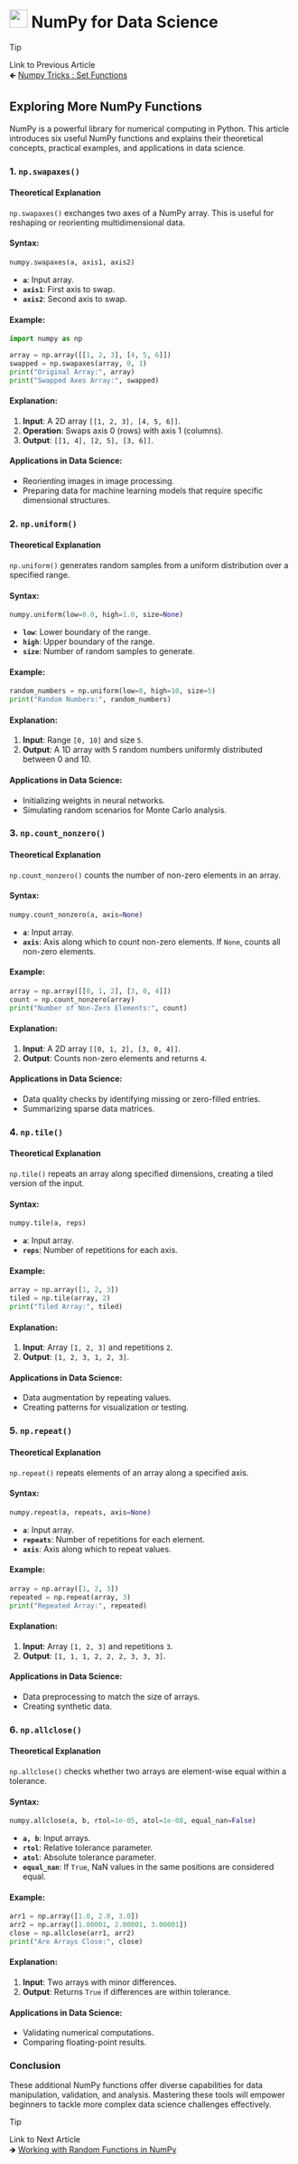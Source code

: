 # <picture> <source srcset="https://numpy.org/images/logo.svg" type="image/webp"> <img src="https://numpy.org/images/logo.svg" width="32" height="32"> </picture> NumPy for Data Science 

> [!TIP]  
> Link to Previous Article  
> 🡸 [Numpy Tricks : Set Functions](/Numpy/Articles/95_%20numpy_tricks_set_functions.md)

## Exploring More NumPy Functions

NumPy is a powerful library for numerical computing in Python. This article introduces six useful NumPy functions and explains their theoretical concepts, practical examples, and applications in data science.

### 1. **`np.swapaxes()`**

#### Theoretical Explanation
`np.swapaxes()` exchanges two axes of a NumPy array. This is useful for reshaping or reorienting multidimensional data.

#### Syntax:
```python
numpy.swapaxes(a, axis1, axis2)
```
- **`a`**: Input array.
- **`axis1`**: First axis to swap.
- **`axis2`**: Second axis to swap.

#### Example:
```python
import numpy as np

array = np.array([[1, 2, 3], [4, 5, 6]])
swapped = np.swapaxes(array, 0, 1)
print("Original Array:", array)
print("Swapped Axes Array:", swapped)
```

#### Explanation:
1. **Input**: A 2D array `[[1, 2, 3], [4, 5, 6]]`.
2. **Operation**: Swaps axis 0 (rows) with axis 1 (columns).
3. **Output**: `[[1, 4], [2, 5], [3, 6]]`.

#### Applications in Data Science:
- Reorienting images in image processing.
- Preparing data for machine learning models that require specific dimensional structures.

### 2. **`np.uniform()`**

#### Theoretical Explanation
`np.uniform()` generates random samples from a uniform distribution over a specified range.

#### Syntax:
```python
numpy.uniform(low=0.0, high=1.0, size=None)
```
- **`low`**: Lower boundary of the range.
- **`high`**: Upper boundary of the range.
- **`size`**: Number of random samples to generate.

#### Example:
```python
random_numbers = np.uniform(low=0, high=10, size=5)
print("Random Numbers:", random_numbers)
```

#### Explanation:
1. **Input**: Range `[0, 10]` and size `5`.
2. **Output**: A 1D array with 5 random numbers uniformly distributed between 0 and 10.

#### Applications in Data Science:
- Initializing weights in neural networks.
- Simulating random scenarios for Monte Carlo analysis.

### 3. **`np.count_nonzero()`**

#### Theoretical Explanation
`np.count_nonzero()` counts the number of non-zero elements in an array.

#### Syntax:
```python
numpy.count_nonzero(a, axis=None)
```
- **`a`**: Input array.
- **`axis`**: Axis along which to count non-zero elements. If `None`, counts all non-zero elements.

#### Example:
```python
array = np.array([[0, 1, 2], [3, 0, 4]])
count = np.count_nonzero(array)
print("Number of Non-Zero Elements:", count)
```

#### Explanation:
1. **Input**: A 2D array `[[0, 1, 2], [3, 0, 4]]`.
2. **Output**: Counts non-zero elements and returns `4`.

#### Applications in Data Science:
- Data quality checks by identifying missing or zero-filled entries.
- Summarizing sparse data matrices.

### 4. **`np.tile()`**

#### Theoretical Explanation
`np.tile()` repeats an array along specified dimensions, creating a tiled version of the input.

#### Syntax:
```python
numpy.tile(a, reps)
```
- **`a`**: Input array.
- **`reps`**: Number of repetitions for each axis.

#### Example:
```python
array = np.array([1, 2, 3])
tiled = np.tile(array, 2)
print("Tiled Array:", tiled)
```

#### Explanation:
1. **Input**: Array `[1, 2, 3]` and repetitions `2`.
2. **Output**: `[1, 2, 3, 1, 2, 3]`.

#### Applications in Data Science:
- Data augmentation by repeating values.
- Creating patterns for visualization or testing.

### 5. **`np.repeat()`**

#### Theoretical Explanation
`np.repeat()` repeats elements of an array along a specified axis.

#### Syntax:
```python
numpy.repeat(a, repeats, axis=None)
```
- **`a`**: Input array.
- **`repeats`**: Number of repetitions for each element.
- **`axis`**: Axis along which to repeat values.

#### Example:
```python
array = np.array([1, 2, 3])
repeated = np.repeat(array, 3)
print("Repeated Array:", repeated)
```

#### Explanation:
1. **Input**: Array `[1, 2, 3]` and repetitions `3`.
2. **Output**: `[1, 1, 1, 2, 2, 2, 3, 3, 3]`.

#### Applications in Data Science:
- Data preprocessing to match the size of arrays.
- Creating synthetic data.

### 6. **`np.allclose()`**

#### Theoretical Explanation
`np.allclose()` checks whether two arrays are element-wise equal within a tolerance.

#### Syntax:
```python
numpy.allclose(a, b, rtol=1e-05, atol=1e-08, equal_nan=False)
```
- **`a, b`**: Input arrays.
- **`rtol`**: Relative tolerance parameter.
- **`atol`**: Absolute tolerance parameter.
- **`equal_nan`**: If `True`, NaN values in the same positions are considered equal.

#### Example:
```python
arr1 = np.array([1.0, 2.0, 3.0])
arr2 = np.array([1.00001, 2.00001, 3.00001])
close = np.allclose(arr1, arr2)
print("Are Arrays Close:", close)
```

#### Explanation:
1. **Input**: Two arrays with minor differences.
2. **Output**: Returns `True` if differences are within tolerance.

#### Applications in Data Science:
- Validating numerical computations.
- Comparing floating-point results.

### Conclusion
These additional NumPy functions offer diverse capabilities for data manipulation, validation, and analysis. Mastering these tools will empower beginners to tackle more complex data science challenges effectively.

> [!TIP]  
> Link to Next Article  
> 🡺 [Working with Random Functions in NumPy](/Numpy/Articles/97_working_with_numpy.md)